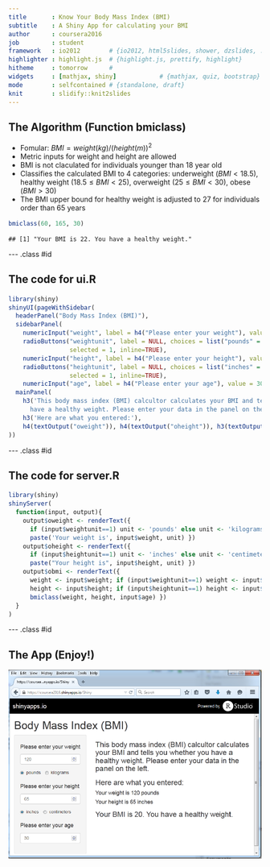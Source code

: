 ```yaml
---
title       : Know Your Body Mass Index (BMI)
subtitle    : A Shiny App for calculating your BMI
author      : coursera2016
job         : student
framework   : io2012        # {io2012, html5slides, shower, dzslides, ...}
highlighter : highlight.js  # {highlight.js, prettify, highlight}
hitheme     : tomorrow      # 
widgets     : [mathjax, shiny]            # {mathjax, quiz, bootstrap}
mode        : selfcontained # {standalone, draft}
knit        : slidify::knit2slides
---
```


## The Algorithm (Function bmiclass)
* Fomular: $BMI=weight(kg) /(height(m))^2$
* Metric inputs for weight and height are allowed
* BMI is not claculated for individuals younger than 18 year old
* Classifies the calculated BMI to 4 categories: underweight ($BMI<18.5$), 
healthy weight ($18.5 \le BMI < 25$), overweight ($25 \le BMI <30$),
obese ($BMI >30$)
* The BMI upper bound for healthy weight is adjusted to 27 for individuals order than 65 years




```r
bmiclass(60, 165, 30)
```

```
## [1] "Your BMI is 22. You have a healthy weight."
```

--- .class #id 

## The code for ui.R


```r
library(shiny)
shinyUI(pageWithSidebar(
  headerPanel("Body Mass Index (BMI)"),
  sidebarPanel(
    numericInput("weight", label = h4("Please enter your weight"), value = 120, min=0),
    radioButtons("weightunit", label = NULL, choices = list("pounds" = 1, "kilograms" = 2),
                 selected = 1, inline=TRUE),
    numericInput("height", label = h4("Please enter your height"), value = 65, min=0),
    radioButtons("heightunit", label = NULL, choices = list("inches" = 1, "centimeters" = 2),
                 selected = 1, inline=TRUE),
    numericInput("age", label = h4("Please enter your age"), value = 30, min=0, max=120, step=1)),
  mainPanel(
    h3('This body mass index (BMI) calcultor calculates your BMI and tells you whether you 
      have a healthy weight. Please enter your data in the panel on the left.'),
    h3('Here are what you entered:'),
    h4(textOutput("oweight")), h4(textOutput("oheight")), h3(textOutput("obmi")))
))
```

--- .class #id 

## The code for server.R

```r
library(shiny)
shinyServer(
  function(input, output){
    output$oweight <- renderText({
      if (input$weightunit==1) unit <- 'pounds' else unit <- 'kilograms'
      paste('Your weight is', input$weight, unit) })
    output$oheight <- renderText({
      if (input$heightunit==1) unit <- 'inches' else unit <- 'centimeters'
      paste("Your height is", input$height, unit) })
    output$obmi <- renderText({
      weight <- input$weight; if (input$weightunit==1) weight <- input$weight*0.454
      height <- input$height; if (input$heightunit==1) height <- input$height*2.54      
      bmiclass(weight, height, input$age) })
  }
)
```

--- .class #id 

## The App (Enjoy!)

![](webui.png)




